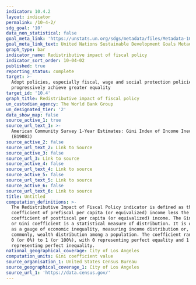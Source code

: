 ```yaml
---
indicator: 10.4.2
layout: indicator
permalink: /10-4-2/
sdg_goal: '10'
data_non_statistical: false
goal_meta_link: 'https://unstats.un.org/sdgs/metadata/files/Metadata-10-04-02.pdf'
goal_meta_link_text: United Nations Sustainable Development Goals Metadata (PDF 190 KB)
graph_type: bar
indicator_name: Redistributive impact of fiscal policy
indicator_sort_order: 10-04-02
published: true
reporting_status: complete
target: >-
  Adopt policies, especially fiscal, wage and social protection policies, and
  progressively achieve greater equality
target_id: '10.4'
graph_title: Redistributive impact of fiscal policy
un_custodian_agency: The World Bank Group
un_designated_tier: '2'
data_show_map: false
source_active_1: true
source_url_text_1: >-
  American Community Survey 1-Year Estimates: Gini Index of Income Inequality
  (B19083)
source_active_2: false
source_url_text_2: Link to Source
source_active_3: false
source_url_3: Link to source
source_active_4: false
source_url_text_4: Link to source
source_active_5: false
source_url_text_5: Link to source
source_active_6: false
source_url_text_6: Link to source
title: Untitled
computation_definitions: >-
  The Redistributive Impact of Fiscal Policy indicator is defined as the Gini
  coefficient of prefiscal per capita (or equivalized) income less the Gini
  coefficient of postfiscal per capita (or equivalized) income. The Gini index
  or Gini coefficient is a statistical measure of distribution. It is often used
  as a gauge of economic inequality, measuring income distribution or, less
  commonly, wealth distribution among a population. The coefficient ranges from
  0 (or 0%) to 1 (or 100%), with 0 representing perfect equality and 1
  representing perfect inequality.
national_geographical_coverage: City of Los Angeles
computation_units: Gini coefficient value
source_organisation_1: United States Census Bureau
source_geographical_coverage_1: City of Los Angeles
source_url_1: 'https://data.census.gov/'
---
```

